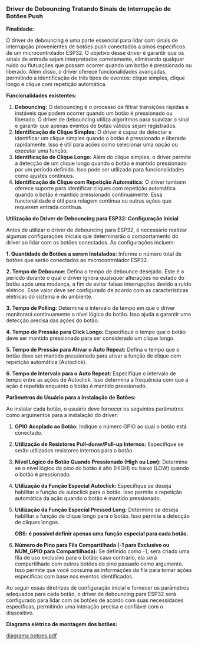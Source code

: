 ### **Driver de Debouncing Tratando Sinais de Interrupção de Botões Push**

********Finalidade:********

O driver de debouncing é uma parte essencial para lidar com sinais de interrupção provenientes de botões push conectados a pinos específicos de um microcontrolador ESP32. O objetivo desse driver é garantir que os sinais de entrada sejam interpretados corretamente, eliminando qualquer ruído ou flutuações que possam ocorrer quando um botão é pressionado ou liberado. Além disso, o driver oferece funcionalidades avançadas, permitindo a identificação de três tipos de eventos: clique simples, clique longo e clique com repetição automática.

**Funcionalidades existentes:**

1. **Debouncing:** O debouncing é o processo de filtrar transições rápidas e instáveis que podem ocorrer quando um botão é pressionado ou liberado. O driver de debouncing utiliza algoritmos para suavizar o sinal e garantir que apenas eventos de botão válidos sejam registrados.
2. **Identificação de Clique Simples:** O driver é capaz de detectar e identificar um clique simples quando o botão é pressionado e liberado rapidamente. Isso é útil para ações como selecionar uma opção ou executar uma função.
3. **Identificação de Clique Longo:** Além do clique simples, o driver permite a detecção de um clique longo quando o botão é mantido pressionado por um período definido. Isso pode ser utilizado para funcionalidades como ajustes contínuos.
4. **Identificação de Clique com Repetição Automática:** O driver também oferece suporte para identificar cliques com repetição automática quando o botão é mantido pressionado continuamente. Essa funcionalidade é útil para rolagem contínua ou outras ações que requerem entrada contínua.

**Utilização do Driver de Debouncing para ESP32: Configuração Inicial**

Antes de utilizar o driver de debouncing para ESP32, é necessário realizar algumas configurações iniciais que determinarão o comportamento do driver ao lidar com os botões conectados. As configurações incluem:

**1. Quantidade de Botões a serem Instalados:** Informe o número total de botões que serão conectados ao microcontrolador ESP32. 

**2. Tempo de Debounce:** Defina o tempo de debounce desejado. Este é o período durante o qual o driver ignora quaisquer alterações no estado do botão após uma mudança, a fim de evitar falsas interrupções devido a ruído elétrico. Esse valor deve ser configurado de acordo com as características elétricas do sistema e do ambiente.

**3. Tempo de Polling:** Determine o intervalo de tempo em que o driver monitorará continuamente o nível lógico do botão. Isso ajuda a garantir uma detecção precisa das ações do botão.

**4. Tempo de Pressão para Click Longo:** Especifique o tempo que o botão deve ser mantido pressionado para ser considerado um clique longo. 

**5. Tempo de Pressão para Ativar o Auto Repeat:** Defina o tempo que o botão deve ser mantido pressionado para ativar a função de clique com repetição automática (Autoclick).

**6. Tempo de Intervalo para o Auto Repeat:** Especifique o intervalo de tempo entre as ações de Autoclick. Isso determina a frequência com que a ação é repetida enquanto o botão é mantido pressionado.

**Parâmetros do Usuário para a Instalação de Botões:**

Ao instalar cada botão, o usuário deve fornecer os seguintes parâmetros como argumentos para a instalação do driver:

1. **GPIO Acoplado ao Botão:** Indique o número GPIO ao qual o botão está conectado.
2. **Utilização de Resistores Pull-donw/Pull-up Internos:** Especifique se serão utilizados resistores internos para o botão.
3. **Nível Lógico do Botão Quando Pressionado (High ou Low):** Determine se o nível lógico do pino do botão é alto (HIGH) ou baixo (LOW) quando o botão é pressionado.
4. **Utilização da Função Especial Autoclick:** Especifique se deseja habilitar a função de autoclick para o botão. Isso permite a repetição automática da ação quando o botão é mantido pressionado.
5. **Utilização da Função Especial Pressed Long:** Determine se deseja habilitar a função de clique longo para o botão. Isso permite a detecção de cliques longos.
    
    **OBS: é possível definir apenas uma função especial para cada botão.** 
    
6. **Número do Pino para Fila Compartilhada (-1 para Exclusivo ou NUM_GPIO para Compartilhada):** Se definido como -1, sera criado uma fila de uso exclusivo para o botão; caso contrário, ela será compartilhado com outros botões do pino passado como argumento. Isso permite que você consuma as informações da fila para tomar ações específicas com base nos eventos identificados.

Ao seguir essas diretrizes de configuração inicial e fornecer os parâmetros adequados para cada botão, o driver de debouncing para ESP32 será configurado para lidar com os botões de acordo com suas necessidades específicas, permitindo uma interação precisa e confiável com o dispositivo.

********Diagrama elétrico de montagem dos botões:********

[diagrama botoes.pdf](./diagrama_botoes.pdf)